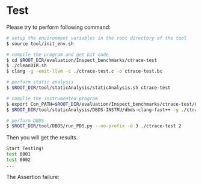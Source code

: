 # Test

Please try to perform following command:

```sh
# setup the environment variables in the root directory of the tool
$ source tool/init_env.sh

# compile the program and get bit code
$ cd $ROOT_DIR/evaluation/Inspect_benchmarks/ctrace-test
$ ./cleanDIR.sh
$ clang -g -emit-llvm -c ./ctrace-test.c -o ctrace-test.bc

# perform static analysis
$ $ROOT_DIR/tool/staticAnalysis/staticAnalysis.sh ctrace-test

# complie the instrumented program
$ export Con_PATH=$ROOT_DIR/evaluation/Inspect_benchmarks/ctrace-test/ConConfig.ctrace-test
$ $ROOT_DIR/tool/staticAnalysis/DBDS-INSTRU/dbds-clang-fast++ -g ./ctrace-test.bc -o ctrace-test -lpthread -ldl -fsanitize=thread

# perform DBDS
$ $ROOT_DIR/tool/DBDS/run_PDS.py --no-prefix -d 3 ./ctrace-test 2
```

Then you will get the results.

```sh
Start Testing!
test 0001
test 0002
...
```

The Assertion failure:

```sh
```